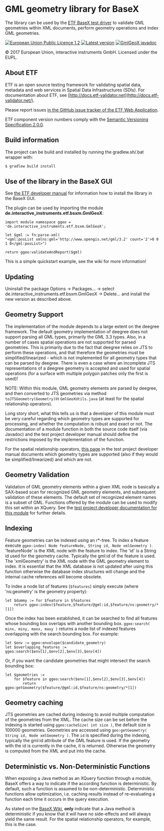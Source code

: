 # GML geometry library for BaseX

The library can be used by the [ETF BaseX test driver](https://github.com/interactive-instruments/etf-bsxtd) to validate GML geometries within XML documents, perform geometry operations and index GML geometries.

[![European Union Public Licence 1.2](https://img.shields.io/badge/license-EUPL%201.2-blue.svg)](https://joinup.ec.europa.eu/software/page/eupl)
[![Latest version](http://img.shields.io/badge/latest%20version-1.2.0-blue.svg)](http://services.interactive-instruments.de/etfdev-af/release/de/interactive_instruments/etf/bsxm/etf-gmlgeox/1.2.0/etf-gmlgeox-1.2.0-sources.jar)
[![GmlGeoX javadoc](https://img.shields.io/badge/javadoc-GmlGeoX-green.svg)](http://etf-validator.github.io/etf-gmlgeox/javadoc/de/interactive_instruments/etf/bsxm/GmlGeoX.html)


&copy; 2017 European Union, interactive instruments GmbH. Licensed under the EUPL.

## About ETF

ETF is an open source testing framework for validating spatial data, metadata and web services in Spatial Data Infrastructures (SDIs). For documentation about ETF, see [http://docs.etf-validator.net](http://docs.etf-validator.net/).

Please report issues [in the GitHub issue tracker of the ETF Web Application](https://github.com/interactive-instruments/etf-webapp/issues).

ETF component version numbers comply with the [Semantic Versioning Specification 2.0.0](http://semver.org/spec/v2.0.0.html).

## Build information

The project can be build and installed by running the gradlew.sh/.bat wrapper with:
```gradle
$ gradlew build install
```

## Use of the library in the BaseX GUI

See [the ETF developer manual](http://docs.etf-validator.net/Developer_manuals/Developing_Executable_Test_Suites.html#_development_environment) for information how to install the library in the BaseX GUI.

The plugin can be used by importing the module **de.interactive_instruments.etf.bsxm.GmlGeoX**:

```xquery
import module namespace ggeo = 'de.interactive_instruments.etf.bsxm.GmlGeoX';

let $gml := fn:parse-xml(
"<gml:posList xmlns:gml='http://www.opengis.net/gml/3.2' count='2'>0 0 1 0</gml:posList>")

return ggeo:validateAndReport($gml)
```

This is a simple quickstart example, see the wiki for more information!

## Updating
Uninstall the package Options -> Packages... -> select de.interactive_instruments.etf.bsxm.GmlGeoX -> Delete... and install the new version as described above.

## Geometry Support
The implementation of the module depends to a large extent on the deegree framework. The default geometry implementation of deegree does not support parsing all GML types, primarily the GML 3.3 types. Also, in a number of cases spatial operations are not supported for parsed geometries. This is primarily due to the fact that deegree relies on JTS to perform these operations, and that therefore the geometries must be simplified/linearized - which is not implemented for all geometry types that can be parsed by deegree. There is even a case where an incomplete JTS representations of a deegree geometry is accepted and used for spatial operations (for a surface with multiple polygon patches only the first is used)!

NOTE: Within this module, GML geometry elements are parsed by deegree, and then converted to JTS geometries via method `toJTSGeometry(Geometry)`in `GmlGeoXUtils.java` (at least for the spatial relationship operators).

Long story short, what this tells us is that a developer of this module must be very careful regarding which geometry types are supported for processing, and whether the computation is robust and exact or not. The documentation of a module function in both the source code itself (via Javadoc) and the test project developer manual should define the restrictions imposed by the implementation of the function.

For the spatial relationship operators, [this page](https://github.com/interactive-instruments/etf-webapp/wiki/gmlgeox-module-geometry-types-supported-by-spatial-operators) in the test project developer manual documents which geometry types are supported (also if they would be simplified/linearized) and which are not.

## Geometry Validation

Validation of GML geometry elements within a given XML node is basically a SAX-based scan for recognized GML geometry elements, and subsequent validation of these elements. The default set of recognized element names is a subset of GML. Functions offered by the module can be used to modify this set within an XQuery. See the [test project developer documentation for this module](https://github.com/interactive-instruments/etf-webapp/wiki/dev_manual_modules_gmlgeox) for further details.

## Indexing

Feature geometries can be indexed using an r*-tree. To index a feature execute `ggeo:index( Node featureNode, String id, Node xmlGeometry )`. 'featureNode' is the XML node with the feature to index. The 'id' is a String id used for the geometry cache. Typically the gml:id of the feature is used. The 'xmlGeometry' is the XML node with the GML geometry element to index. It is essential that the XML database is not updated after using this function otherwise the database index structures will change and the internal cache references will become obsolete.

To index a node list of features (`$features`) simply execute (where 'ns:geometry' is the geometry property):

```
let $dummy := for $feature in $features
	return ggeo:index($feature,$feature/@gml:id,$feature/ns:geometry/*[1])
```

Once the index has been established, it can be searched to find all features whose bounding box overlaps with another bounding box. `ggeo:search( minx, miny, maxx, maxy )` returns a node list of indexed features overlapping with the search bounding box. For example:

```
let $env := ggeo:envelope($candidate_geometry)
let $overlapping_features := ggeo:search($env[1],$env[2],$env[3],$env[4])
```

Or, if you want the candidate geometries that might intersect the search bounding box:

```
let $geometries :=
	for $feature in ggeo:search($env[1],$env[2],$env[3],$env[4])
		return ggeo:getGeometry($feature/@gml:id,$feature/ns:geometry/*[1])
```

## Geometry caching

JTS geometries are cached during indexing to avoid multiple computation of the geometries from the XML. The cache size can be set before the indexing is started using `ggeo:cacheSize( int size )`, the default size is 100000 geometries. Geometries are accessed using `geo:getGeometry( String id, Node xmlGeometry )`. The `id` is specified during the indexing, typically the gml:id attribute of the GML feature is used. If the geometry with the id is currently in the cache, it is returned. Otherwise the geometry is computed from the XML and put into the cache.

## Deterministic vs. Non-Deterministic Functions

When exposing a Java method as an XQuery function through a module, BaseX offers a way to indicate if the according function is deterministic. By default, such a function is assumed to be non-deterministic. Deterministic functions allow optimization, i.e. caching results instead of re-evaluating a function each time it occurs in the query execution.

As stated on the [BaseX Wiki](http://docs.basex.org/wiki/Java_Bindings), **only** indicate that a Java method is deterministic if you know that it will have no side-effects and will always yield the same result. For the spatial relationship operators, for example, this is the case.
